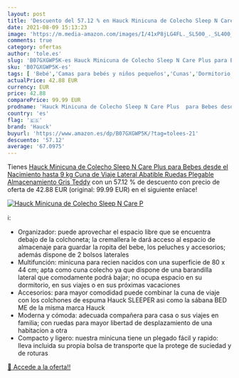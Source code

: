 ```yaml
---
layout: post
title: 'Descuento del 57.12 % en Hauck Minicuna de Colecho Sleep N Care P'
date: 2021-08-09 15:13:23
image: 'https://m.media-amazon.com/images/I/41xP8jLG4FL._SL500_._SL400_.jpg'
comments: true
category: ofertas
author: 'tole.es'
slug: 'B07GXGWP5K-es Hauck Minicuna de Colecho Sleep N Care Plus para Bebes...'
sku: 'B07GXGWP5K-es'
tags: [ 'Bebé','Camas para bebés y niños pequeños','Cunas','Dormitorio','Muebles para bebé','hauck', ]
actualPrice: 42.88 EUR
currency: EUR
price: 42.88
comparePrice: 99.99 EUR
prodname: 'Hauck Minicuna de Colecho Sleep N Care Plus  para Bebes desde el Nacimiento hasta 9 kg  Cuna de Viaje  Lateral Abatible  Ruedas  Plegable  Almacenamiento  Gris Teddy'
country: 'es'
flag: '🇪🇸'
brand: 'Hauck'
buyurl: 'https://www.amazon.es/dp/B07GXGWP5K/?tag=tolees-21'
descuento: '57.12'
average: '67.0975'
---
```


Tienes [Hauck Minicuna de Colecho Sleep N Care Plus  para Bebes desde el Nacimiento hasta 9 kg  Cuna de Viaje  Lateral Abatible  Ruedas  Plegable  Almacenamiento  Gris Teddy](https://www.amazon.es/dp/B07GXGWP5K/?tag=tolees-21) con un 57.12 % de descuento con precio de oferta de 42.88 EUR (original: 99.99 EUR) en el siguiente enlace!

[![Hauck Minicuna de Colecho Sleep N Care P](https://m.media-amazon.com/images/I/41xP8jLG4FL._SL500_._SL400_.jpg)](https://www.amazon.es/dp/B07GXGWP5K/?tag=tolees-21)

ℹ️:

- Organizador: puede aprovechar el espacio libre que se encuentra debajo de la colchoneta; la cremallera le dará acceso al espacio de almacenaje para guardar la ropita del bebe, los peluches y accesorios; además dispone de 2 bolsos laterales
- Multifunción: minicuna para recien nacidos con una superficie de 80 x 44 cm; apta como cuna colecho ya que dispone de una barandilla lateral que comodamente podrá bajar; no ocupa espacio en su dormitorio, en sus viajes o en sus próximas vacaciones
- Accesorios: para mayor comodidad puede combinar la cuna de viaje con los colchones de espuma Hauck SLEEPER asi como la sábana BED ME de la misma marca Hauck
- Moderna y cómoda: adecuada compañera para casa o sus viajes en familia; con ruedas para mayor libertad de desplazamiento de una habitacion a otra
- Compacto y ligero: nuestra minicuna tiene un plegado fácil y rapido: lleva incluida su propia bolsa de transporte que la protege de suciedad y de roturas

[🛒 Accede a la oferta!!](https://www.amazon.es/dp/B07GXGWP5K/?tag=tolees-21)
